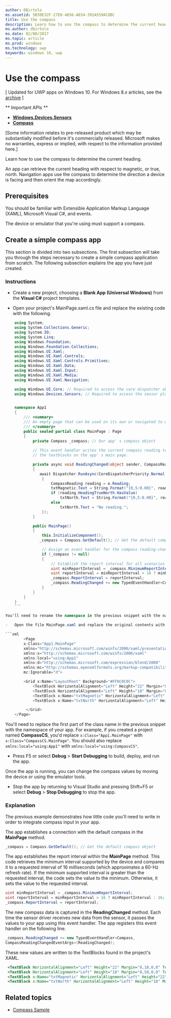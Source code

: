 ---author: DBirtoloms.assetid: 5B30E32F-27E0-4656-A834-391A559AC8BCtitle: Use the compassdescription: Learn how to use the compass to determine the current heading.ms.author: dbirtoloms.date: 02/08/2017ms.topic: articlems.prod: windowsms.technology: uwpkeywords: windows 10, uwp---# Use the compass\[ Updated for UWP apps on Windows 10. For Windows 8.x articles, see the [archive](http://go.microsoft.com/fwlink/p/?linkid=619132) \]** Important APIs **-   [**Windows.Devices.Sensors**](https://msdn.microsoft.com/library/windows/apps/BR206408)-   [**Compass**](https://msdn.microsoft.com/library/windows/apps/BR225705)\[Some information relates to pre-released product which may be substantially modified before it's commercially released. Microsoft makes no warranties, express or implied, with respect to the information provided here.\]Learn how to use the compass to determine the current heading.An app can retrieve the current heading with respect to magnetic, or true, north. Navigation apps use the compass to determine the direction a device is facing and then orient the map accordingly.## PrerequisitesYou should be familiar with Extensible Application Markup Language (XAML), Microsoft Visual C#, and events.The device or emulator that you're using must support a compass.## Create a simple compass appThis section is divided into two subsections. The first subsection will take you through the steps necessary to create a simple compass application from scratch. The following subsection explains the app you have just created.### Instructions-   Create a new project, choosing a **Blank App (Universal Windows)** from the **Visual C#** project templates.-   Open your project's MainPage.xaml.cs file and replace the existing code with the following.```csharp    using System;    using System.Collections.Generic;    using System.IO;    using System.Linq;    using Windows.Foundation;    using Windows.Foundation.Collections;    using Windows.UI.Xaml;    using Windows.UI.Xaml.Controls;    using Windows.UI.Xaml.Controls.Primitives;    using Windows.UI.Xaml.Data;    using Windows.UI.Xaml.Input;    using Windows.UI.Xaml.Media;    using Windows.UI.Xaml.Navigation;    using Windows.UI.Core; // Required to access the core dispatcher object    using Windows.Devices.Sensors; // Required to access the sensor platform and the compass    namespace App1    {        /// <summary>        /// An empty page that can be used on its own or navigated to within a Frame.        /// </summary>        public sealed partial class MainPage : Page        {            private Compass _compass; // Our app' s compass object                 // This event handler writes the current compass reading to             // the textblocks on the app' s main page.            private async void ReadingChanged(object sender, CompassReadingChangedEventArgs e)            {               await Dispatcher.RunAsync(CoreDispatcherPriority.Normal, () =>                {                    CompassReading reading = e.Reading;                    txtMagnetic.Text = String.Format("{0,5:0.00}", reading.HeadingMagneticNorth);                    if (reading.HeadingTrueNorth.HasValue)                        txtNorth.Text = String.Format("{0,5:0.00}", reading.HeadingTrueNorth);                    else                        txtNorth.Text = "No reading.";                });            }            public MainPage()            {                this.InitializeComponent();               _compass = Compass.GetDefault(); // Get the default compass object                // Assign an event handler for the compass reading-changed event                if (_compass != null)                {                    // Establish the report interval for all scenarios                    uint minReportInterval = _compass.MinimumReportInterval;                    uint reportInterval = minReportInterval > 16 ? minReportInterval : 16;                    _compass.ReportInterval = reportInterval;                    _compass.ReadingChanged += new TypedEventHandler<Compass, CompassReadingChangedEventArgs>(ReadingChanged);                }            }        }    }    ```You'll need to rename the namespace in the previous snippet with the name you gave your project. For example, if you created a project named **CompassCS**, you'd replace `namespace App1` with `namespace CompassCS`.-   Open the file MainPage.xaml and replace the original contents with the following XML.```xml        <Page        x:Class="App1.MainPage"        xmlns="http://schemas.microsoft.com/winfx/2006/xaml/presentation"        xmlns:x="http://schemas.microsoft.com/winfx/2006/xaml"        xmlns:local="using:App1"        xmlns:d="http://schemas.microsoft.com/expression/blend/2008"        xmlns:mc="http://schemas.openxmlformats.org/markup-compatibility/2006"        mc:Ignorable="d">        <Grid x:Name="LayoutRoot" Background="#FF0C0C0C">            <TextBlock HorizontalAlignment="Left" Height="22" Margin="8,18,0,0" TextWrapping="Wrap" Text="Magnetic Heading:" VerticalAlignment="Top" Width="104" Foreground="#FFFBF9F9"/>            <TextBlock HorizontalAlignment="Left" Height="18" Margin="8,58,0,0" TextWrapping="Wrap" Text="True North Heading:" VerticalAlignment="Top" Width="104" Foreground="#FFF3F3F3"/>            <TextBlock x:Name="txtMagnetic" HorizontalAlignment="Left" Height="22" Margin="130,18,0,0" TextWrapping="Wrap" Text="TextBlock" VerticalAlignment="Top" Width="116" Foreground="#FFFBF6F6"/>            <TextBlock x:Name="txtNorth" HorizontalAlignment="Left" Height="18" Margin="130,58,0,0" TextWrapping="Wrap" Text="TextBlock" VerticalAlignment="Top" Width="116" Foreground="#FFF5F1F1"/>         </Grid>    </Page>```You'll need to replace the first part of the class name in the previous snippet with the namespace of your app. For example, if you created a project named **CompassCS**, you'd replace `x:Class="App1.MainPage"` with `x:Class="CompassCS.MainPage"`. You should also replace `xmlns:local="using:App1"` with `xmlns:local="using:CompassCS"`.-   Press F5 or select **Debug** > **Start Debugging** to build, deploy, and run the app.Once the app is running, you can change the compass values by moving the device or using the emulator tools.-   Stop the app by returning to Visual Studio and pressing Shift+F5 or select **Debug** > **Stop Debugging** to stop the app.### ExplanationThe previous example demonstrates how little code you'll need to write in order to integrate compass input in your app.The app establishes a connection with the default compass in the **MainPage** method.```csharp_compass = Compass.GetDefault(); // Get the default compass object```The app establishes the report interval within the **MainPage** method. This code retrieves the minimum interval supported by the device and compares it to a requested interval of 16 milliseconds (which approximates a 60-Hz refresh rate). If the minimum supported interval is greater than the requested interval, the code sets the value to the minimum. Otherwise, it sets the value to the requested interval.```csharpuint minReportInterval = _compass.MinimumReportInterval;uint reportInterval = minReportInterval > 16 ? minReportInterval : 16;_compass.ReportInterval = reportInterval;```The new compass data is captured in the **ReadingChanged** method. Each time the sensor driver receives new data from the sensor, it passes the values to your app using this event handler. The app registers this event handler on the following line.```csharp_compass.ReadingChanged += new TypedEventHandler<Compass, CompassReadingChangedEventArgs>(ReadingChanged);```These new values are written to the TextBlocks found in the project's XAML.```xml <TextBlock HorizontalAlignment="Left" Height="22" Margin="8,18,0,0" TextWrapping="Wrap" Text="Magnetic Heading:" VerticalAlignment="Top" Width="104" Foreground="#FFFBF9F9"/> <TextBlock HorizontalAlignment="Left" Height="18" Margin="8,58,0,0" TextWrapping="Wrap" Text="True North Heading:" VerticalAlignment="Top" Width="104" Foreground="#FFF3F3F3"/> <TextBlock x:Name="txtMagnetic" HorizontalAlignment="Left" Height="22" Margin="130,18,0,0" TextWrapping="Wrap" Text="TextBlock" VerticalAlignment="Top" Width="116" Foreground="#FFFBF6F6"/>  <TextBlock x:Name="txtNorth" HorizontalAlignment="Left" Height="18" Margin="130,58,0,0" TextWrapping="Wrap" Text="TextBlock" VerticalAlignment="Top" Width="116" Foreground="#FFF5F1F1"/>```## Related topics* [Compass Sample](http://go.microsoft.com/fwlink/p/?linkid=241378)  